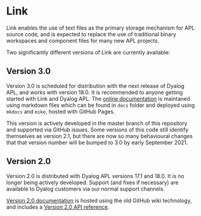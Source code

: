 # Link
Link enables the use of text files as the primary storage mechanism for APL source code, and is expected to replace the use of traditional binary workspaces and component files for many new APL projects.

Two significantly different versions of Link are currently available:

## Version 3.0
Version 3.0 is scheduled for distribution with the next release of Dyalog APL, and works with version 18.0. It is recommended to anyone getting started with Link and Dyalog APL. The [online documentation](https://dyalog.github.io/link/) is maintaned using markdown files which can be found in `docs` folder and deployed using `mkdocs` and `mike`, hosted with GitHub Pages.

This version is actively developed in the master branch of this repository and supported via GitHub issues. Some versions of this code still identify themselves as version 2.1, but there are now so many behavioural changes that that version number will be bumped to 3.0 by early September 2021.

## Version 2.0
Version 2.0 is distributed with Dyalog APL versions 17.1 and 18.0. It is no longer being actively developed. Support (and fixes if necessary) are available to Dyalog customers via our normal support channels.

[Version 2.0 documentation](https://github.com/Dyalog/link/wiki) is hosted using the old GitHub wiki technology, and includes a [Version 2.0 API reference](https://github.com/Dyalog/link/wiki/API).
